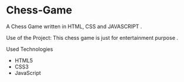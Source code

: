 # Chess-Game
A Chess Game written in HTML, CSS and JAVASCRIPT .

Use of the Project:
This chess game is just for entertainment purpose .

Used Technologies
* HTML5
* CSS3
* JavaScript
